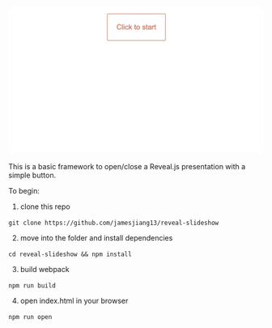 ![](reveal-btn-demo.gif)

This is a basic framework to open/close a Reveal.js presentation with a simple button.

To begin: 

1. clone this repo 

`git clone https://github.com/jamesjiang13/reveal-slideshow`

2. move into the folder and install dependencies

`cd reveal-slideshow && npm install`

3. build webpack

`npm run build`

4. open index.html in your browser

`npm run open`
